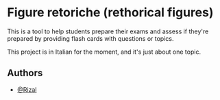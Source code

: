 
# Figure retoriche (rethorical figures)

This is a tool to help students prepare their exams and assess if they're prepared by providing flash cards with questions or topics.

This project is in Italian for the moment, and it's just about one topic.


## Authors

- [@Rizal](https://www.github.com/Rizaaal)

